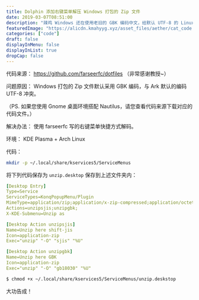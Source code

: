 ```yaml
---
title: Dolphin 添加右键菜单解压 Windows 打包的 Zip 文件
date: 2019-03-07T08:51:00
description: "辣鸡 Windows 还在使用老旧的 GBK 编码中文，给默认 UTF-8 的 Linux 解压中文压缩包带来了大麻烦。"
featuredImage: "https://alicdn.kmahyyg.xyz/asset_files/aether/cat_code.webp"
categories: ["code"]
draft: false
displayInMenu: false
displayInList: true
dropCap: false
---
```


代码来源： https://github.com/farseerfc/dotfiles  （非常感谢教授~）

问题原因： Windows 打包的 Zip 文件默认采用 GBK 编码，与 Ark 默认的编码 UTF-8 冲突。

（PS. 如果您使用 Gnome 桌面环境搭配 Nautilus，请您查看代码来源下载对应的代码文件。）

解决办法： 使用 farseerfc 写的右键菜单快捷方式解码。

环境： KDE Plasma + Arch Linux

代码：

```bash
mkdir -p ~/.local/share/kservices5/ServiceMenus
```

将下列代码保存为 `unzip.desktop` 保存到上述文件夹内：

```yaml
[Desktop Entry]
Type=Service
ServiceTypes=KonqPopupMenu/Plugin
MimeType=application/zip;application/x-zip-compressed;application/octet-stream;
Actions=unzipsjis;unzipgbk;
X-KDE-Submenu=Unzip as

[Desktop Action unzipsjis]
Name=Unzip here shift-jis
Icon=application-zip
Exec="unzip" "-O" "sjis" "%U"

[Desktop Action unzipgbk]
Name=Unzip here GBK
Icon=application-zip
Exec="unzip" "-O" "gb18030" "%U"
```

```bash
$ chmod +x ~/.local/share/kservices5/ServiceMenus/unzip.deskstop
```

大功告成！


